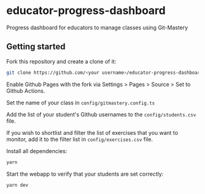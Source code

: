 # educator-progress-dashboard

Progress dashboard for educators to manage classes using Git-Mastery

## Getting started

Fork this repository and create a clone of it:

```bash
git clone https://github.com/<your username>/educator-progress-dashboard.git
```

Enable Github Pages with the fork via Settings > Pages > Source > Set to Github Actions.

Set the name of your class in `config/gitmastery.config.ts`

Add the list of your student's Github usernames to the `config/students.csv` file.

If you wish to shortlist and filter the list of exercises that you want to monitor, add it to the filter list in `config/exercises.csv` file.

Install all dependencies:

```bash
yarn
```

Start the webapp to verify that your students are set correctly:

```bash
yarn dev
```
